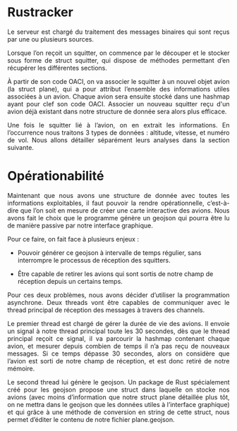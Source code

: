 # Rustracker

<p style="text-align:justify;">Le serveur est chargé du traitement des messages binaires qui sont reçus par une ou plusieurs sources. </p>

<p style="text-align:justify;">Lorsque l’on reçoit un squitter, on commence par le découper et le stocker sous forme de struct squitter, qui dispose de méthodes permettant d’en récupérer les différentes sections.</p>

<p style="text-align:justify;">À partir de son code OACI, on va associer le squitter à un nouvel objet avion (la struct plane), qui a pour attribut l’ensemble des informations utiles associées à un avion. Chaque avion sera ensuite stocké dans une hashmap ayant pour clef son code OACI. Associer un nouveau squitter reçu d'un avion déjà existant dans notre structure de donnée sera alors plus efficace.</p>

<p style="text-align:justify;">Une fois le squitter lié à l’avion, on en extrait les informations. En l’occurrence nous traitons 3 types de données : altitude, vitesse, et numéro de vol. Nous allons détailler séparément leurs analyses dans la section suivante.</p>

# Opérationabilité

<p style="text-align:justify;">Maintenant que nous avons une structure de donnée avec toutes les informations exploitables, il faut pouvoir la rendre opérationnelle, c’est-à-dire que l’on soit en mesure de créer une carte interactive des avions. Nous avons fait le choix que le programme génère un geojson qui pourra être lu de manière passive par notre interface graphique.</p>

Pour ce faire, on fait face à plusieurs enjeux :

- Pouvoir générer ce geojson à intervalle de temps régulier, sans interrompre le processus de réception
des squitters.

- Être capable de retirer les avions qui sont sortis de notre champ de réception depuis un certains
temps.

<p style="text-align:justify;">Pour ces deux problèmes, nous avons décider d’utiliser la programmation asynchrone. Deux threads vont être capables de communiquer avec le thread principal de réception des messages à travers des channels.</p>

<p style="text-align:justify;">Le premier thread est chargé de gérer la durée de vie des avions. Il envoie un signal à notre thread principal toute les 30 secondes, dès que le thread principal reçoit ce signal, il va parcourir la hashmap contenant chaque avion, et mesurer depuis combien de temps il n’a pas reçu de nouveaux messages. Si ce temps dépasse 30 secondes, alors on considère que l’avion est sorti de notre champ de réception, et est donc retiré de notre mémoire.</p>

<p style="text-align:justify;">Le second thread lui génère le geojson. Un package de Rust spécialement créé pour les geojson propose une struct dans laquelle on stocke nos avions (avec moins d’information que notre struct plane détaillée plus tôt, on ne mettra dans le geojson que les données utiles à l’interface graphique) et qui grâce à une méthode de conversion en string de cette struct, nous permet d’éditer le contenu de notre fichier plane.geojson.</p>
